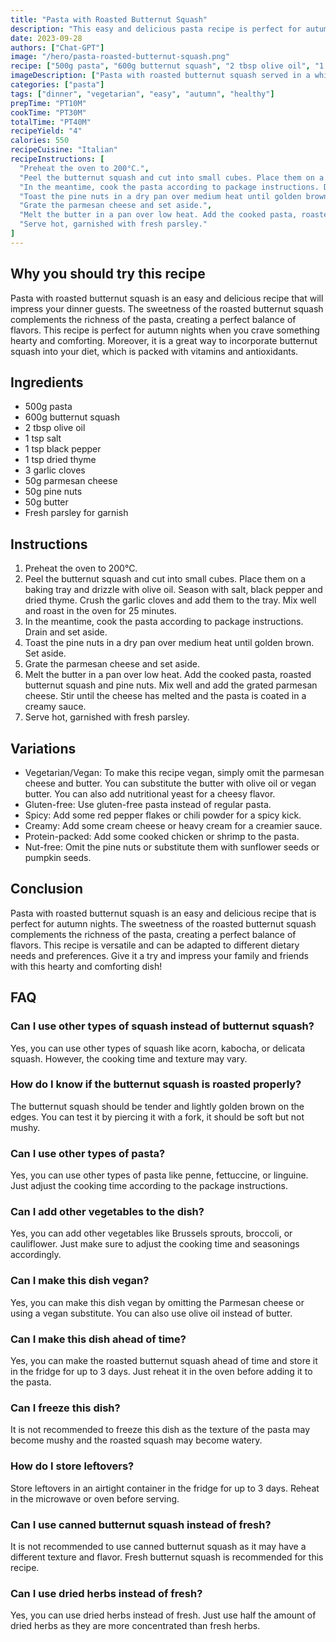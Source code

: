 ```yaml
---
title: "Pasta with Roasted Butternut Squash"
description: "This easy and delicious pasta recipe is perfect for autumn nights. The sweetness of roasted butternut squash complements the richness of the pasta, creating a perfect balance of flavors."
date: 2023-09-28
authors: ["Chat-GPT"]
image: "/hero/pasta-roasted-butternut-squash.png"
recipe: ["500g pasta", "600g butternut squash", "2 tbsp olive oil", "1 tsp salt", "1 tsp black pepper", "1 tsp dried thyme", "3 garlic cloves", "50g parmesan cheese", "50g pine nuts", "50g butter", "Fresh parsley for garnish"]
imageDescription: ["Pasta with roasted butternut squash served in a white plate on a wooden table"]
categories: ["pasta"]
tags: ["dinner", "vegetarian", "easy", "autumn", "healthy"]
prepTime: "PT10M"
cookTime: "PT30M"
totalTime: "PT40M"
recipeYield: "4"
calories: 550
recipeCuisine: "Italian"
recipeInstructions: [
  "Preheat the oven to 200°C.",
  "Peel the butternut squash and cut into small cubes. Place them on a baking tray and drizzle with olive oil. Season with salt, black pepper and dried thyme. Crush the garlic cloves and add them to the tray. Mix well and roast in the oven for 25 minutes.",
  "In the meantime, cook the pasta according to package instructions. Drain and set aside.",
  "Toast the pine nuts in a dry pan over medium heat until golden brown. Set aside.",
  "Grate the parmesan cheese and set aside.",
  "Melt the butter in a pan over low heat. Add the cooked pasta, roasted butternut squash and pine nuts. Mix well and add the grated parmesan cheese. Stir until the cheese has melted and the pasta is coated in a creamy sauce.",
  "Serve hot, garnished with fresh parsley."
]
---
```


## Why you should try this recipe

Pasta with roasted butternut squash is an easy and delicious recipe that will impress your dinner guests. The sweetness of the roasted butternut squash complements the richness of the pasta, creating a perfect balance of flavors. This recipe is perfect for autumn nights when you crave something hearty and comforting. Moreover, it is a great way to incorporate butternut squash into your diet, which is packed with vitamins and antioxidants.

## Ingredients

- 500g pasta
- 600g butternut squash
- 2 tbsp olive oil
- 1 tsp salt
- 1 tsp black pepper
- 1 tsp dried thyme
- 3 garlic cloves
- 50g parmesan cheese
- 50g pine nuts
- 50g butter
- Fresh parsley for garnish

## Instructions

1. Preheat the oven to 200°C.
2. Peel the butternut squash and cut into small cubes. Place them on a baking tray and drizzle with olive oil. Season with salt, black pepper and dried thyme. Crush the garlic cloves and add them to the tray. Mix well and roast in the oven for 25 minutes.
3. In the meantime, cook the pasta according to package instructions. Drain and set aside.
4. Toast the pine nuts in a dry pan over medium heat until golden brown. Set aside.
5. Grate the parmesan cheese and set aside.
6. Melt the butter in a pan over low heat. Add the cooked pasta, roasted butternut squash and pine nuts. Mix well and add the grated parmesan cheese. Stir until the cheese has melted and the pasta is coated in a creamy sauce.
7. Serve hot, garnished with fresh parsley.

## Variations

- Vegetarian/Vegan: To make this recipe vegan, simply omit the parmesan cheese and butter. You can substitute the butter with olive oil or vegan butter. You can also add nutritional yeast for a cheesy flavor.
- Gluten-free: Use gluten-free pasta instead of regular pasta.
- Spicy: Add some red pepper flakes or chili powder for a spicy kick.
- Creamy: Add some cream cheese or heavy cream for a creamier sauce.
- Protein-packed: Add some cooked chicken or shrimp to the pasta.
- Nut-free: Omit the pine nuts or substitute them with sunflower seeds or pumpkin seeds.

## Conclusion

Pasta with roasted butternut squash is an easy and delicious recipe that is perfect for autumn nights. The sweetness of the roasted butternut squash complements the richness of the pasta, creating a perfect balance of flavors. This recipe is versatile and can be adapted to different dietary needs and preferences. Give it a try and impress your family and friends with this hearty and comforting dish!

## FAQ

### Can I use other types of squash instead of butternut squash?

Yes, you can use other types of squash like acorn, kabocha, or delicata squash. However, the cooking time and texture may vary.

### How do I know if the butternut squash is roasted properly?

The butternut squash should be tender and lightly golden brown on the edges. You can test it by piercing it with a fork, it should be soft but not mushy.

### Can I use other types of pasta?

Yes, you can use other types of pasta like penne, fettuccine, or linguine. Just adjust the cooking time according to the package instructions.

### Can I add other vegetables to the dish?

Yes, you can add other vegetables like Brussels sprouts, broccoli, or cauliflower. Just make sure to adjust the cooking time and seasonings accordingly.

### Can I make this dish vegan?

Yes, you can make this dish vegan by omitting the Parmesan cheese or using a vegan substitute. You can also use olive oil instead of butter.

### Can I make this dish ahead of time?

Yes, you can make the roasted butternut squash ahead of time and store it in the fridge for up to 3 days. Just reheat it in the oven before adding it to the pasta.

### Can I freeze this dish?

It is not recommended to freeze this dish as the texture of the pasta may become mushy and the roasted squash may become watery.

### How do I store leftovers?

Store leftovers in an airtight container in the fridge for up to 3 days. Reheat in the microwave or oven before serving.

### Can I use canned butternut squash instead of fresh?

It is not recommended to use canned butternut squash as it may have a different texture and flavor. Fresh butternut squash is recommended for this recipe.

### Can I use dried herbs instead of fresh?

Yes, you can use dried herbs instead of fresh. Just use half the amount of dried herbs as they are more concentrated than fresh herbs.